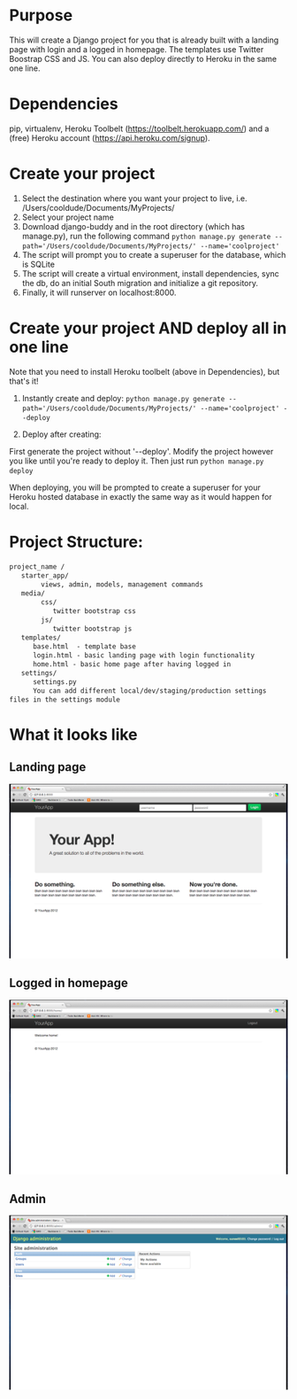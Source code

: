 # Purpose
This will create a Django project for you that is already built with a landing page with login and a logged in homepage. The templates use Twitter Boostrap CSS and JS. You can also deploy directly to Heroku in the same one line.

# Dependencies
pip, virtualenv, Heroku Toolbelt (https://toolbelt.herokuapp.com/) and a (free) Heroku account (https://api.heroku.com/signup).

# Create your project
1. Select the destination where you want your project to live, i.e. /Users/cooldude/Documents/MyProjects/
2. Select your project name
3. Download django-buddy and in the root directory (which has manage.py), run the following command
`python manage.py generate --path='/Users/cooldude/Documents/MyProjects/' --name='coolproject'`
4. The script will prompt you to create a superuser for the database, which is SQLite
5. The script will create a virtual environment, install dependencies, sync the db, do an initial South migration and initialize a git repository.
6. Finally, it will runserver on localhost:8000.

# Create your project AND deploy all in one line
Note that you need to install Heroku toolbelt (above in Dependencies), but that's it!


1. Instantly create and deploy:
`python manage.py generate --path='/Users/cooldude/Documents/MyProjects/' --name='coolproject' --deploy`

2. Deploy after creating:

First generate the project without '--deploy'. Modify the project however you like until you're ready to deploy it. Then just run
`python manage.py deploy`

When deploying, you will be prompted to create a superuser for your Heroku hosted database in exactly the same way as it would happen for local.


# Project Structure:
```
project_name /
   starter_app/
        views, admin, models, management commands
   media/
        css/
           twitter bootstrap css
        js/
           twitter bootstrap js
   templates/
      base.html  - template base
      login.html - basic landing page with login functionality
      home.html - basic home page after having logged in
   settings/
      settings.py
      You can add different local/dev/staging/production settings files in the settings module
```

# What it looks like
## Landing page
![Screenshot of landing page](https://github.com/suneel0101/django-buddy/raw/master/images/landing_page.png)
## Logged in homepage
![Screenshot of logged in homepage](https://github.com/suneel0101/django-buddy/raw/master/images/home_page.png)
## Admin
![Screenshot of admin](https://github.com/suneel0101/django-buddy/raw/master/images/django-admin.png)